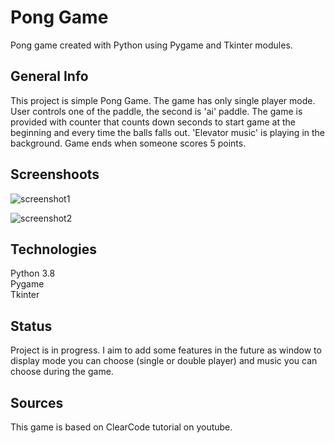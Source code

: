 # Pong Game

Pong game created with Python using Pygame and Tkinter modules.

## General Info
This project is simple Pong Game.
The game has only single player mode. User controls one of the paddle,
the second is 'ai' paddle. The game is provided with counter that counts down seconds to start game at the beginning and every time
the balls falls out. 'Elevator music' is playing in the background.
Game ends when someone scores 5 points.

## Screenshoots

![screenshot1](https://user-images.githubusercontent.com/40001103/85919745-7f4eb780-b86e-11ea-8624-dfa20eff7d45.png)

![screenshot2](https://user-images.githubusercontent.com/40001103/85919763-a86f4800-b86e-11ea-9ee0-73a8daf40273.png)

## Technologies
Python 3.8  
Pygame  
Tkinter

## Status
Project is in progress. I aim to add some features in the future as window to display
mode you can choose (single or double player) and music you can choose during the game.

## Sources
This game is based on ClearCode tutorial on youtube.
